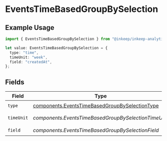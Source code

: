 # EventsTimeBasedGroupBySelection

## Example Usage

```typescript
import { EventsTimeBasedGroupBySelection } from "@inkeep/inkeep-analytics/models/components";

let value: EventsTimeBasedGroupBySelection = {
  type: "time",
  timeUnit: "week",
  field: "createdAt",
};
```

## Fields

| Field                                                                                                            | Type                                                                                                             | Required                                                                                                         | Description                                                                                                      |
| ---------------------------------------------------------------------------------------------------------------- | ---------------------------------------------------------------------------------------------------------------- | ---------------------------------------------------------------------------------------------------------------- | ---------------------------------------------------------------------------------------------------------------- |
| `type`                                                                                                           | [components.EventsTimeBasedGroupBySelectionType](../../models/components/eventstimebasedgroupbyselectiontype.md) | :heavy_check_mark:                                                                                               | N/A                                                                                                              |
| `timeUnit`                                                                                                       | *components.EventsTimeBasedGroupBySelectionTimeUnit*                                                             | :heavy_check_mark:                                                                                               | Available Time Units                                                                                             |
| `field`                                                                                                          | *components.EventsTimeBasedGroupBySelectionField*                                                                | :heavy_check_mark:                                                                                               | N/A                                                                                                              |